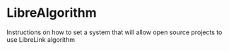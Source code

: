 # LibreAlgorithm
Instructions on how to set a system that will allow open source projects to use LibreLink algorithm
